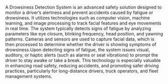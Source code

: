 A Drowsiness Detection System is an advanced safety solution designed to monitor a driver’s alertness and prevent accidents caused by fatigue or drowsiness. It utilizes technologies such as computer vision, machine learning, and image processing to track facial features and eye movements in real time.
The system typically detects signs of fatigue by analyzing parameters like eye closure, blinking frequency, head position, and yawning patterns. Cameras and sensors are used to capture facial data, which is then processed to determine whether the driver is showing symptoms of drowsiness.Upon detecting signs of fatigue, the system issues visual, auditory, or haptic alerts (such as alarms or seat vibrations) to prompt the driver to stay awake or take a break.
This technology is especially valuable in enhancing road safety, reducing accidents, and promoting safer driving practices, particularly for long-distance drivers, truck operators, and fleet management systems.
